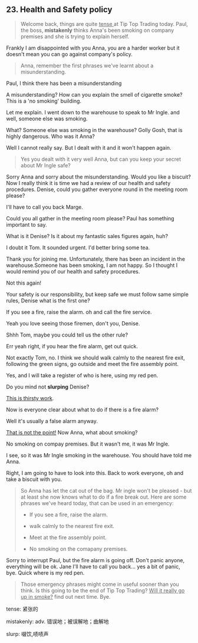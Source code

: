 ## 23. Health and Safety policy

> Welcome back, things are quite <u>tense </u>at Tip Top Trading today. Paul, the boss, **mistakenly** thinks Anna's been smoking on company premises and she is trying to explain herself.

Frankly I am disappointed with you Anna, you are a harder worker but it doesn't mean you can go against company's policy.

> Anna, remember the first phrases we've learnt about a misunderstanding.

Paul, I think there has been a misunderstanding

A misunderstanding? How can you explain the smell of cigarette smoke? This is a 'no smoking' building.

Let me explain. I went down to the warehouse to speak to Mr Ingle. and well, someone else was smoking.

What? Someone else was smoking in the warehouse? Golly Gosh, that is highly dangerous. Who was it Anna?

Well I cannot really say. But I dealt with it and it won't happen again.

> Yes you dealt with it very well Anna, but can you keep your secret about Mr Ingle safe?

Sorry Anna and sorry about the misunderstanding. Would you like a biscuit? Now I really think it is time we had a review of our health and safety procedures. Denise, could you gather everyone round in the meeting room please?

I'll have to call you back Marge.

Could you all gather in the meeting room please? Paul has something important to say.

What is it Denise? Is it about my fantastic sales figures again, huh?

I doubt it Tom. It sounded urgent. I'd better bring some tea.

Thank you for joining me. Unfortunately, there  has been an incident in the warehouse.Someone has been smoking, I am not happy. So I thought I would remind you of our health and safety procedures.

Not this again!

Your safety is our responsibility, but keep safe we must follow same simple rules, Denise what is the first one?

If you see a fire, raise the alarm. oh and call the fire service.

Yeah you love seeing those firemen, don't you, Denise.

Shhh Tom, maybe you could tell us the other rule?

Err yeah right, if you hear the fire alarm, get out quick.

Not exactly Tom, no. I think we should walk calmly to the nearest fire exit, following the green signs, go outside and meet the fire assembly point.

Yes, and I will take a register of who is here, using my red pen.

Do you mind not **slurping** Denise?

<u>This is thirsty work</u>.

Now is everyone clear about what to do if there is a fire alarm?

Well it's usually a false alarm anyway.

<u>That is not the point!</u> Now Anna, what about smoking?

No smoking on compay premises. But it wasn't me, it was Mr Ingle.

I see, so it was Mr Ingle smoking in the warehouse. You should have told me Anna.

Right, I am going to have to look into this. Back to work everyone, oh and take a biscuit with you.

>  So Anna has let the cat out of the bag. Mr ingle won't be pleased - but at least she now knows what to do if a fire break out. Here are some phrases we've heard today, that can be used in an emergency:
> 
> * If you see a fire, raise the alarm.
> 
> * walk calmly to the nearest fire exit.
> 
> * Meet at the fire assembly point.
> 
> * No smoking on the comapany premises.

Sorry to interrupt Paul, but the fire alarm is going off. Don't panic anyone, everything will be ok. Jane I'll have to call you back... yes a bit of panic, bye. Quick where is my red pen.

> Those emergency phrases might come in useful sooner than you think. Is this going to be the end of Tip Top Trading? <u>Will it really go up in smoke?</u> find out next time. Bye.

tense: 紧张的

mistakenly: adv. 错误地；被误解地；曲解地

slurp: 啜饮,啧啧声
